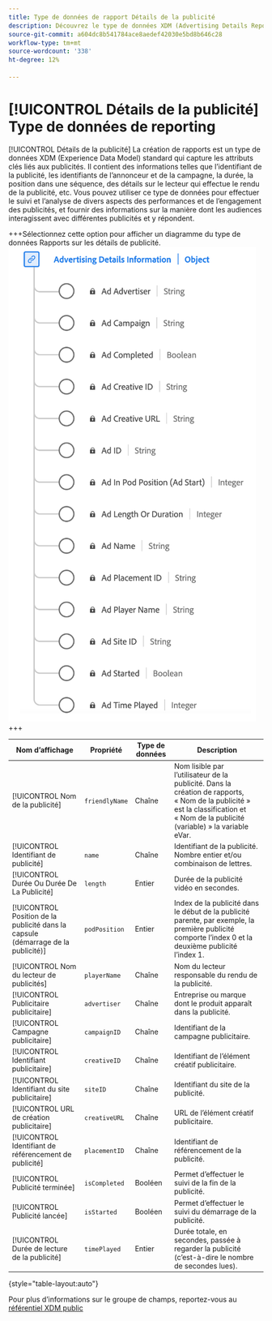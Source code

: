 ```yaml
---
title: Type de données de rapport Détails de la publicité
description: Découvrez le type de données XDM (Advertising Details Reporting Experience Data Model).
source-git-commit: a604dc8b541784ace8aedef42030e5bd8b646c28
workflow-type: tm+mt
source-wordcount: '338'
ht-degree: 12%

---
```


# [!UICONTROL Détails de la publicité] Type de données de reporting

[!UICONTROL Détails de la publicité] La création de rapports est un type de données XDM (Experience Data Model) standard qui capture les attributs clés liés aux publicités. Il contient des informations telles que l’identifiant de la publicité, les identifiants de l’annonceur et de la campagne, la durée, la position dans une séquence, des détails sur le lecteur qui effectue le rendu de la publicité, etc. Vous pouvez utiliser ce type de données pour effectuer le suivi et l’analyse de divers aspects des performances et de l’engagement des publicités, et fournir des informations sur la manière dont les audiences interagissent avec différentes publicités et y répondent.

+++Sélectionnez cette option pour afficher un diagramme du type de données Rapports sur les détails de publicité.
![Diagramme du type de données Advertising Details Reporting.](../images/data-types/advertising-details-information.png)
+++

| Nom d’affichage | Propriété | Type de données | Description |
|----------------------------------------|-----------------|-----------|-----------------------------------------------------------------------------------------------|
| [!UICONTROL Nom de la publicité] | `friendlyName` | Chaîne | Nom lisible par l’utilisateur de la publicité. Dans la création de rapports, « Nom de la publicité » est la classification et « Nom de la publicité (variable) » la variable eVar. |
| [!UICONTROL Identifiant de publicité] | `name` | Chaîne | Identifiant de la publicité. Nombre entier et/ou combinaison de lettres. |
| [!UICONTROL Durée Ou Durée De La Publicité] | `length` | Entier | Durée de la publicité vidéo en secondes. |
| [!UICONTROL Position de la publicité dans la capsule (démarrage de la publicité)] | `podPosition` | Entier | Index de la publicité dans le début de la publicité parente, par exemple, la première publicité comporte l’index 0 et la deuxième publicité l’index 1. |
| [!UICONTROL Nom du lecteur de publicités] | `playerName` | Chaîne | Nom du lecteur responsable du rendu de la publicité. |
| [!UICONTROL Publicitaire publicitaire] | `advertiser` | Chaîne | Entreprise ou marque dont le produit apparaît dans la publicité. |
| [!UICONTROL Campagne publicitaire] | `campaignID` | Chaîne | Identifiant de la campagne publicitaire. |
| [!UICONTROL Identifiant publicitaire] | `creativeID` | Chaîne | Identifiant de l’élément créatif publicitaire. |
| [!UICONTROL Identifiant du site publicitaire] | `siteID` | Chaîne | Identifiant du site de la publicité. |
| [!UICONTROL URL de création publicitaire] | `creativeURL` | Chaîne | URL de l’élément créatif publicitaire. |
| [!UICONTROL Identifiant de référencement de publicité] | `placementID` | Chaîne | Identifiant de référencement de la publicité. |
| [!UICONTROL Publicité terminée] | `isCompleted` | Booléen | Permet d’effectuer le suivi de la fin de la publicité. |
| [!UICONTROL Publicité lancée] | `isStarted` | Booléen | Permet d’effectuer le suivi du démarrage de la publicité. |
| [!UICONTROL Durée de lecture de la publicité] | `timePlayed` | Entier | Durée totale, en secondes, passée à regarder la publicité (c’est-à-dire le nombre de secondes lues). |

{style="table-layout:auto"}

Pour plus d’informations sur le groupe de champs, reportez-vous au [référentiel XDM public](https://github.com/adobe/xdm/blob/master/components/datatypes/advertisingdetails.schema.json)
